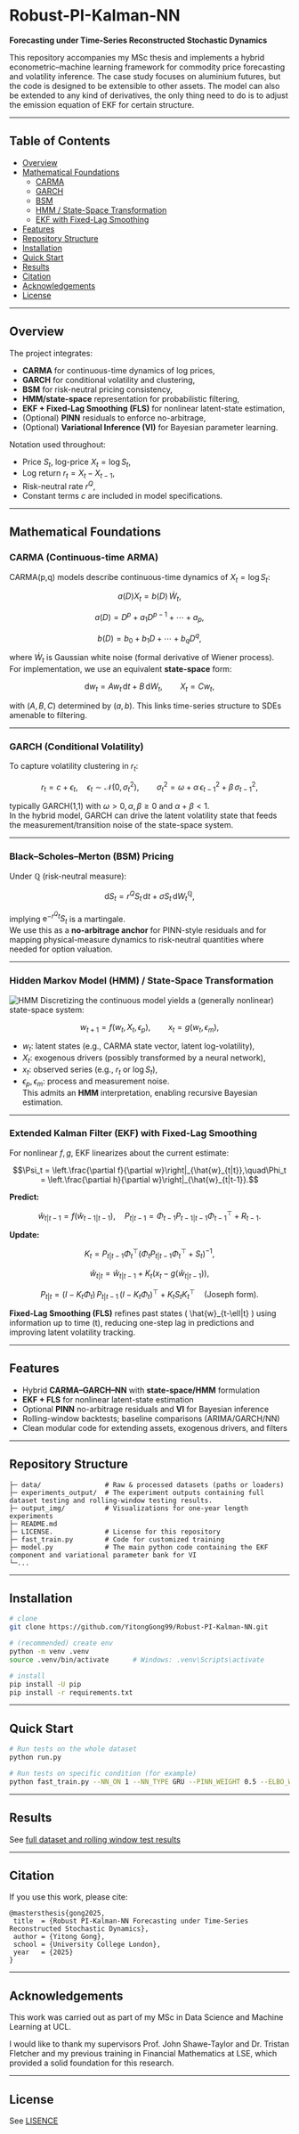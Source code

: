 # Robust-PI-Kalman-NN
**Forecasting under Time-Series Reconstructed Stochastic Dynamics**

This repository accompanies my MSc thesis and implements a hybrid econometric–machine learning framework for commodity price forecasting and volatility inference. The case study focuses on aluminium futures, but the code is designed to be extensible to other assets. The model can also be extended to any kind of derivatives, the only thing need to do is to adjust the emission equation of EKF for certain structure.

---

## Table of Contents
- [Overview](#overview)
- [Mathematical Foundations](#mathematical-foundations)
  - [CARMA](#carma-continuous-time-arma)
  - [GARCH](#garch-conditional-volatility)
  - [BSM](#black–scholes–merton-bsm-pricing)
  - [HMM / State-Space Transformation](#hidden-markov-model-hmm--state-space-transformation)
  - [EKF with Fixed-Lag Smoothing](#extended-kalman-filter-ekf-with-fixed-lag-smoothing)
- [Features](#features)
- [Repository Structure](#repository-structure)
- [Installation](#installation)
- [Quick Start](#quick-start)
- [Results](#results)
- [Citation](#citation)
- [Acknowledgements](#acknowledgements)
- [License](#license)

---

## Overview
The project integrates:
- **CARMA** for continuous-time dynamics of log prices,
- **GARCH** for conditional volatility and clustering,
- **BSM** for risk-neutral pricing consistency,
- **HMM/state-space** representation for probabilistic filtering,
- **EKF + Fixed-Lag Smoothing (FLS)** for nonlinear latent-state estimation,
- (Optional) **PINN** residuals to enforce no-arbitrage,
- (Optional) **Variational Inference (VI)** for Bayesian parameter learning.

Notation used throughout:
- Price $S_t$, log-price $X_t = \log S_t$,
- Log return $r_t = X_t - X_{t-1}$,
- Risk-neutral rate $r^Q$,
- Constant terms $c$ are included in model specifications.

---

## Mathematical Foundations

### CARMA (Continuous-time ARMA)
CARMA(p,q) models describe continuous-time dynamics of $X_t = \log S_t$:

$$a(D) X_t = b(D)\, \dot{W}_t,$$

$$a(D)=D^p+a_1 D^{p-1}+\cdots+a_p,$$

$$b(D)=b_0+b_1 D+\cdots+b_q D^q,$$

where $\dot{W}_t$ is Gaussian white noise (formal derivative of Wiener process).  
For implementation, we use an equivalent **state-space** form:

$$\mathrm{d}w_t = A w_t\,\mathrm{d}t + B\,\mathrm{d}W_t,\qquad X_t = C w_t,$$

with $(A,B,C)$ determined by $(a,b)$. This links time-series structure to SDEs amenable to filtering.

---

### GARCH (Conditional Volatility)
To capture volatility clustering in $r_t$:

$$r_t = c + \epsilon_t,\quad \epsilon_t\sim\mathcal{N}(0,\sigma_t^2),\qquad\sigma_t^2 = \omega + \alpha\,\epsilon_{t-1}^2 + \beta\,\sigma_{t-1}^2,$$

typically GARCH(1,1) with $\omega>0,\alpha,\beta\ge 0$ and $\alpha+\beta<1$.  
In the hybrid model, GARCH can drive the latent volatility state that feeds the measurement/transition noise of the state-space system.

---

### Black–Scholes–Merton (BSM) Pricing
Under $\mathbb{Q}$ (risk-neutral measure):

$$\mathrm{d}S_t = r^Q S_t\,\mathrm{d}t + \sigma S_t\,\mathrm{d}W_t^{\mathbb{Q}},$$

implying $\mathrm{e}^{-r^Q t} S_t$ is a martingale.  
We use this as a **no-arbitrage anchor** for PINN-style residuals and for mapping physical-measure dynamics to risk-neutral quantities where needed for option valuation.

---

### Hidden Markov Model (HMM) / State-Space Transformation

![HMM](./HMM.png)
Discretizing the continuous model yields a (generally nonlinear) state-space system:

$$w_{t+1} = f(w_t, X_t, \epsilon_p),\qquad x_t = g(w_t, \epsilon_m),$$

- $w_t$: latent states (e.g., CARMA state vector, latent log-volatility),
- $X_t$: exogenous drivers (possibly transformed by a neural network),
- $x_t$: observed series (e.g., $r_t$ or $\log S_t$),
- $\epsilon_p, \epsilon_m$: process and measurement noise.  
This admits an **HMM** interpretation, enabling recursive Bayesian estimation.

---

### Extended Kalman Filter (EKF) with Fixed-Lag Smoothing
For nonlinear $f,g$, EKF linearizes about the current estimate:

$$\Psi_t = \left.\frac{\partial f}{\partial w}\right|_{\hat{w}_{t|t}},\quad\Phi_t = \left.\frac{\partial h}{\partial w}\right|_{\hat{w}_{t|t-1}}.$$

**Predict:**

$$\hat{w}_{t|t-1} = f(\hat{w}_{t-1|t-1}),\quad P_{t|t-1}=\Phi_{t-1} P_{t-1|t-1} \Phi_{t-1}^\top + R_{t-1}.$$

**Update:**

$$K_t = P_{t|t-1} \Phi_t^\top\big(\Phi_t P_{t|t-1} \Phi_t^\top + S_t\big)^{-1},$$

$$\hat{w}_{t|t} = \hat{w}_{t|t-1} + K_t\big(x_t - g(\hat{w}_{t|t-1})\big),$$

$$P_{t|t} = (I - K_t \Phi_t)\, P_{t|t-1}\, (I - K_t \Phi_t)^\top + K_t S_t K_t^\top\quad\text{(Joseph form)}.$$

**Fixed-Lag Smoothing (FLS)** refines past states \( \hat{w}_{t-\ell|t} \) using information up to time \(t\), reducing one-step lag in predictions and improving latent volatility tracking.

---

## Features
- Hybrid **CARMA–GARCH–NN** with **state-space/HMM** formulation  
- **EKF + FLS** for nonlinear latent-state estimation  
- Optional **PINN** no-arbitrage residuals and **VI** for Bayesian inference  
- Rolling-window backtests; baseline comparisons (ARIMA/GARCH/NN)  
- Clean modular code for extending assets, exogenous drivers, and filters

---

## Repository Structure
```text
├─ data/                # Raw & processed datasets (paths or loaders)
├─ experiments_output/  # The experiment outputs containing full dataset testing and rolling-window testing results.
├─ output_img/          # Visualizations for one-year length experiments
├─ README.md
├─ LICENSE.             # License for this repository
├─ fast_train.py        # Code for customized training
├─ model.py             # The main python code containing the EKF component and variational parameter bank for VI
└─...

```
---

## Installation
```bash
# clone
git clone https://github.com/YitongGong99/Robust-PI-Kalman-NN.git

# (recommended) create env
python -m venv .venv
source .venv/bin/activate      # Windows: .venv\Scripts\activate

# install
pip install -U pip
pip install -r requirements.txt

```

---
## Quick Start
```bash
# Run tests on the whole dataset
python run.py

# Run tests on specific condition (for example)
python fast_train.py --NN_ON 1 --NN_TYPE GRU --PINN_WEIGHT 0.5 --ELBO_WEIGHT 1 --VI 1 --Year 2017
```

---
## Results
See [full dataset and rolling window test results](./experiment_output/)


---
## Citation
If you use this work, please cite:

 ```
@mastersthesis{gong2025,
  title  = {Robust PI-Kalman-NN Forecasting under Time-Series Reconstructed Stochastic Dynamics},
  author = {Yitong Gong},
  school = {University College London},
  year   = {2025}
}
```

---

## Acknowledgements
This work was carried out as part of my MSc in Data Science and Machine Learning at UCL.  

I would like to thank my supervisors Prof. John Shawe-Taylor and Dr. Tristan Fletcher and my previous training in Financial Mathematics at LSE, which provided a solid foundation for this research.

---
## License
See [LISENCE](./LICENSE)
